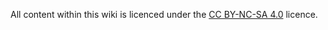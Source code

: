 All content within this wiki is licenced under the [CC BY-NC-SA 4.0](https://creativecommons.org/licenses/by-nc-sa/4.0/) licence.
